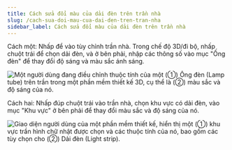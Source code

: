 ```yaml
---
title: Cách sửa đổi màu của dải đèn trên trần nhà
slug: /cach-sua-doi-mau-cua-dai-den-tren-tran-nha
sidebar_label: Cách sửa đổi màu của dải đèn trên trần nhà
---
```


Cách một: Nhấp để vào tùy chỉnh trần nhà. Trong chế độ 3D/đi bộ, nhấp chuột trái để chọn dải đèn, và ở bên phải, nhập các thông số vào mục "Ống đèn" để thay đổi độ sáng và màu sắc ánh sáng.

![Một người dùng đang điều chỉnh thuộc tính của một (①) Ống đèn (Lamp tube) trên trần trong một phần mềm thiết kế 3D, cụ thể là (②) màu sắc và độ sáng của nó.](https://storage.googleapis.com/jegavn_kb/images/d6cb2fd9-673f-4cbd-8b34-96439d607495.png)

Cách hai: Nhấp đúp chuột trái vào trần nhà, chọn khu vực có dải đèn, vào mục "Khu vực" ở bên phải để thay đổi màu sắc và độ sáng của nó.

![Giao diện người dùng của một phần mềm thiết kế, hiển thị một (①) khu vực trần hình chữ nhật được chọn và các thuộc tính của nó, bao gồm các tùy chọn cho (②) Dải đèn (Light strip).](https://storage.googleapis.com/jegavn_kb/images/9d28a527-1440-4ee6-953e-ac987f7ff67b.png)